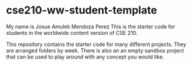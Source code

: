 # cse210-ww-student-template
My name is Josue Amulek Mendoza Perez
This is the starter code for students in the worldwide content version of CSE 210.

This repository contains the starter code for many different projects. They are arranged folders by week. There is also an an empty sandbox project that can be used to play around with any concept you would like.
